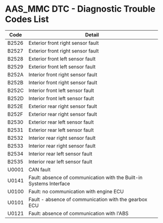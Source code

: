 # AAS_MMC DTC - Diagnostic Trouble Codes List

| Code | Detail |
| - | - |
| B2526 | Exterior front right sensor fault |
| B2527 | Exterior front right sensor fault |
| B2528 | Exterior front left sensor fault |
| B2529 | Exterior front left sensor fault |
| B252A | Interior front right sensor fault |
| B252B | Interior front right sensor fault |
| B252C | Interior front left sensor fault |
| B252D | Interior front left sensor fault |
| B252E | Exterior rear right sensor fault |
| B252F | Exterior rear right sensor fault |
| B2530 | Exterior rear left sensor fault |
| B2531 | Exterior rear left sensor fault |
| B2532 | Interior rear right sensor fault |
| B2533 | Interior rear right sensor fault |
| B2534 | Interior rear left sensor fault |
| B2535 | Interior rear left sensor fault |
| U0001 | CAN fault |
| U0141 | Fault: absence of communication with the Built-in Systems Interface |
| U0100 | Fault: no communication with engine ECU |
| U0101 | Fault - absence of communication with the gearbox ECU |
| U0121 | Fault: absence of communication with l'ABS |
